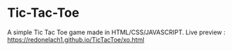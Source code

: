 # Tic-Tac-Toe
A simple Tic Tac Toe game made in HTML/CSS/JAVASCRIPT.
Live preview : https://redonelach1.github.io/TicTacToe/xo.html
